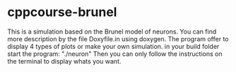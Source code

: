 # cppcourse-brunel
This is a simulation based on the Brunel model of neurons.
You can find more description by the file Doxyfile.in using doxygen.
The program offer to display 4 types of plots or make your own simulation.
in your build folder start the program: "./neuron"
Then you can only follow the instructions on the terminal to display whats you want.
